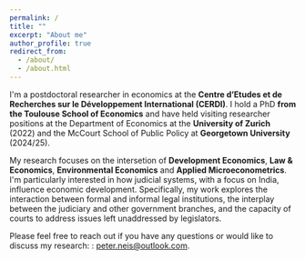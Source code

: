 ```yaml
---
permalink: /
title: ""
excerpt: "About me"
author_profile: true
redirect_from:
  - /about/
  - /about.html
---
```


I'm a postdoctoral researcher in economics at the **Centre d’Etudes et de Recherches sur le Développement International (CERDI)**. I hold a PhD **from the Toulouse School of Economics** and have held visiting researcher positions at the Department of Economics at the **University of Zurich** (2022) and the McCourt School of Public Policy at **Georgetown University** (2024/25).

My research focuses on the intersetion of **Development Economics**, **Law & Economics**, **Environmental Economics** and **Applied Microeconometrics**. I'm particularly interested in how judicial systems, with a focus on India, influence economic development. Specifically, my work explores the interaction between formal and informal legal institutions, the interplay between the judiciary and other government branches, and the capacity of courts to address issues left unaddressed by legislators.

Please feel free to reach out if you have any questions or would like to discuss my research: : peter.neis@outlook.com.